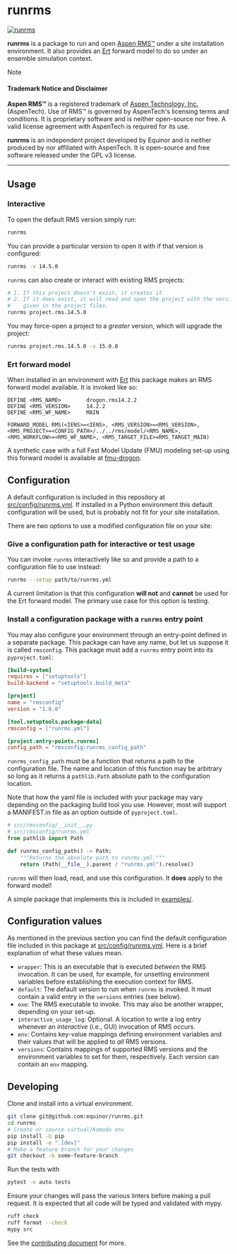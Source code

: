 # runrms

[![runrms](https://github.com/equinor/runrms/actions/workflows/runrms.yml/badge.svg)](https://github.com/equinor/runrms/actions/workflows/runrms.yml)

**runrms** is a package to run and open [Aspen
RMS™](https://www.aspentech.com/en/products/sse/aspen-rms) under a site
installation environment. It also provides an
[Ert](https://github.com/equinor/ert) forward model to do so under an
ensemble simulation context.

> [!NOTE]
> #### Trademark Notice and Disclaimer
> **Aspen RMS™** is a registered trademark of [Aspen Technology, Inc.](https://www.aspentech.com/en)
> (AspenTech). Use of RMS™ is governed by AspenTech's licensing terms and
> conditions. It is proprietary software and is neither open-source nor free. A
> valid license agreement with AspenTech is required for its use.
>
> **runrms** is an independent project developed by Equinor and is neither
> produced by nor affiliated with AspenTech. It is open-source and free software
> released under the GPL v3 license.

---

## Usage

### Interactive

To open the default RMS version simply run:

```sh
runrms
```

You can provide a particular version to open it with if that version is
configured:

```sh
runrms -v 14.5.0
```

`runrms` can also create or interact with existing RMS projects:

```sh
# 1. If this project doesn't exist, it creates it
# 2. If it does exist, it will read and open the project with the version
#    given in the project files.
runrms project.rms.14.5.0
```

You may force-open a project to a _greater_ version, which will upgrade the
project:

```sh
runrms project.rms.14.5.0 -v 15.0.0
```

### Ert forward model

When installed in an environment with [Ert](https://github.com/equinor/ert)
this package makes an RMS forward model available. It is invoked like so:

```ert
DEFINE <RMS_NAME>        drogon.rms14.2.2
DEFINE <RMS_VERSION>     14.2.2
DEFINE <RMS_WF_NAME>     MAIN

FORWARD_MODEL RMS(<IENS>=<IENS>, <RMS_VERSION>=<RMS_VERSION>, <RMS_PROJECT>=<CONFIG_PATH>/../../rms/model/<RMS_NAME>, <RMS_WORKFLOW>=<RMS_WF_NAME>, <RMS_TARGET_FILE>=RMS_TARGET_MAIN)
```

A synthetic case with a full Fast Model Update (FMU) modeling set-up using this
forward model is available at
[fmu-drogon](https://github.com/equinor/fmu-drogon).

## Configuration

A default configuration is included in this repository at
[src/config/runrms.yml](src/config/runrms.yml). If installed in a Python
environment this default configuration will be used, but is probably not fit
for your site installation.

There are two options to use a modified configuration file on your site:

### Give a configuration path for interactive or test usage

You can invoke `runrms` interactively like so and provide a path to a
configuration file to use instead:

```sh
runrms --setup path/to/runrms.yml
```

A current limitation is that this configuration **will not** and **cannot** be
used for the Ert forward model. The primary use case for this option is
testing.

### Install a configuration package with a `runrms` entry point

You may also configure your environment through an entry-point defined in a
separate package. This package can have any name, but let us suppose it is
called `rmsconfig`. This package must add a `runrms` entry point into its
`pyproject.toml`:

```toml
[build-system]
requires = ["setuptools"]
build-backend = "setuptools.build_meta"

[project]
name = "rmsconfig"
version = "1.0.0"

[tool.setuptools.package-data]
rmsconfig = ["runrms.yml"]

[project.entry-points.runrms]
config_path = "rmsconfig:runrms_config_path"
```

`runrms_config_path` must be a function that returns a path to the
configuration file. The name and location of this function may be arbitrary
so long as it returns a `pathlib.Path` absolute path to the configuration
location.

Note that how the yaml file is included with your package may vary depending
on the packaging build tool you use. However, most will support a MANIFEST.in
file as an option outside of `pyproject.toml`.

```python
# src/rmsconfig/__init__.py
# src/rmsconfig/runrms.yml
from pathlib import Path

def runrms_config_path() -> Path:
    """Returns the absolute path to runrms.yml."""
    return (Path(__file__).parent / "runrms.yml").resolve()
```

`runrms` will then load, read, and use this configuration. It **does** apply
to the forward model!

A simple package that implements this is included in [examples/](examples/).

## Configuration values

As mentioned in the previous section you can find the default configuration
file included in this package at [src/config/runrms.yml](src/config_runrms.yml).
Here is a brief explanation of what these values mean.

- `wrapper`: This is an executable that is executed _between_ the RMS
    invocation. It can be used, for example, for unsetting environment
    variables before establishing the execution context for RMS.
- `default`: The default version to run when `runrms` is invoked. It must
    contain a valid entry in the `versions` entries (see below).
- `exe`: The RMS executable to invoke. This may also be another wrapper,
    depending on your set-up.
- `interactive_usage_log`: Optional. A location to write a log entry whenever
    an _interactive_ (i.e., GUI) invocation of RMS occurs.
- `env`: Contains key-value mappings defining environment variables and their
    values that will be applied to _all_ RMS versions.
- `versions`: Contains mappings of supported RMS versions and the environment
    variables to set for them, respectively. Each version can contain an `env`
    mapping.

## Developing

Clone and install into a virtual environment.

```sh
git clone git@github.com:equinor/runrms.git
cd runrms
# Create or source virtual/Komodo env
pip install -U pip
pip install -e ".[dev]"
# Make a feature branch for your changes
git checkout -b some-feature-branch
```

Run the tests with

```sh
pytest -n auto tests
```

Ensure your changes will pass the various linters before making a pull
request. It is expected that all code will be typed and validated with
mypy.

```sh
ruff check
ruff format --check
mypy src
```

See the [contributing document](CONTRIBUTING.md) for more.
